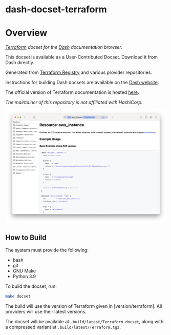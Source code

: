 dash-docset-terraform
=====================

# Overview

_[Terraform](https://www.terraform.io) docset for the [Dash](https://kapeli.com/dash) documentation browser._

This docset is available as a User-Contributed Docset. Download it from Dash directly.

Generated from [Terraform Registry](https://registry.terraform.io) and various provider repositories.

Instructions for building Dash docsets are available on the [Dash website](https://kapeli.com/docsets#dashDocset).

The official version of Terraform documentation is hosted [here](https://www.terraform.io/docs).

_The maintainer of this repository is not affiliated with HashiCorp._

![Screenshot](screenshot.png)

## How to Build

The system must provide the following:

- bash
- git
- GNU Make
- Python 3.9

To build the docset, run:

```bash
make docset
```

The build will use the version of Terraform given in [version/terraform]. All
providers will use their latest versions.

The docset will be available at `.build/latest/Terraform.docset`, along with a
compressed variant at `.build/latest/Terraform.tgz`.
